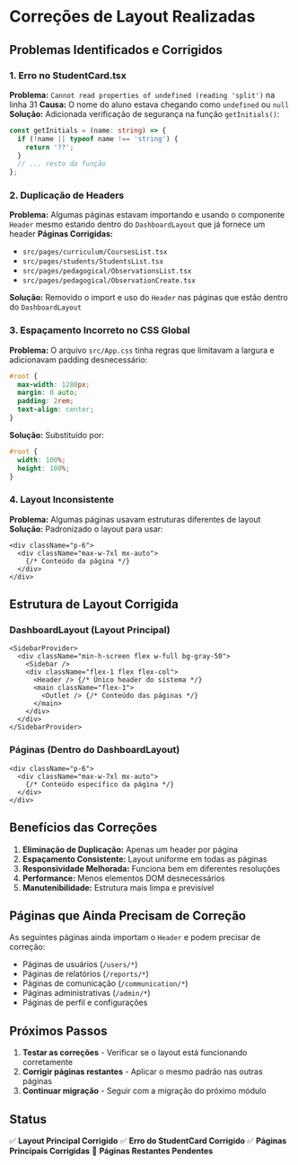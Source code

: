 # Correções de Layout Realizadas

## Problemas Identificados e Corrigidos

### 1. **Erro no StudentCard.tsx**
**Problema:** `Cannot read properties of undefined (reading 'split')` na linha 31
**Causa:** O nome do aluno estava chegando como `undefined` ou `null`
**Solução:** Adicionada verificação de segurança na função `getInitials()`:
```typescript
const getInitials = (name: string) => {
  if (!name || typeof name !== 'string') {
    return '??';
  }
  // ... resto da função
};
```

### 2. **Duplicação de Headers**
**Problema:** Algumas páginas estavam importando e usando o componente `Header` mesmo estando dentro do `DashboardLayout` que já fornece um header
**Páginas Corrigidas:**
- `src/pages/curriculum/CoursesList.tsx`
- `src/pages/students/StudentsList.tsx`
- `src/pages/pedagogical/ObservationsList.tsx`
- `src/pages/pedagogical/ObservationCreate.tsx`

**Solução:** Removido o import e uso do `Header` nas páginas que estão dentro do `DashboardLayout`

### 3. **Espaçamento Incorreto no CSS Global**
**Problema:** O arquivo `src/App.css` tinha regras que limitavam a largura e adicionavam padding desnecessário:
```css
#root {
  max-width: 1280px;
  margin: 0 auto;
  padding: 2rem;
  text-align: center;
}
```

**Solução:** Substituído por:
```css
#root {
  width: 100%;
  height: 100%;
}
```

### 4. **Layout Inconsistente**
**Problema:** Algumas páginas usavam estruturas diferentes de layout
**Solução:** Padronizado o layout para usar:
```tsx
<div className="p-6">
  <div className="max-w-7xl mx-auto">
    {/* Conteúdo da página */}
  </div>
</div>
```

## Estrutura de Layout Corrigida

### DashboardLayout (Layout Principal)
```tsx
<SidebarProvider>
  <div className="min-h-screen flex w-full bg-gray-50">
    <Sidebar />
    <div className="flex-1 flex flex-col">
      <Header /> {/* Único header do sistema */}
      <main className="flex-1">
        <Outlet /> {/* Conteúdo das páginas */}
      </main>
    </div>
  </div>
</SidebarProvider>
```

### Páginas (Dentro do DashboardLayout)
```tsx
<div className="p-6">
  <div className="max-w-7xl mx-auto">
    {/* Conteúdo específico da página */}
  </div>
</div>
```

## Benefícios das Correções

1. **Eliminação de Duplicação:** Apenas um header por página
2. **Espaçamento Consistente:** Layout uniforme em todas as páginas
3. **Responsividade Melhorada:** Funciona bem em diferentes resoluções
4. **Performance:** Menos elementos DOM desnecessários
5. **Manutenibilidade:** Estrutura mais limpa e previsível

## Páginas que Ainda Precisam de Correção

As seguintes páginas ainda importam o `Header` e podem precisar de correção:
- Páginas de usuários (`/users/*`)
- Páginas de relatórios (`/reports/*`)
- Páginas de comunicação (`/communication/*`)
- Páginas administrativas (`/admin/*`)
- Páginas de perfil e configurações

## Próximos Passos

1. **Testar as correções** - Verificar se o layout está funcionando corretamente
2. **Corrigir páginas restantes** - Aplicar o mesmo padrão nas outras páginas
3. **Continuar migração** - Seguir com a migração do próximo módulo

## Status

✅ **Layout Principal Corrigido**
✅ **Erro do StudentCard Corrigido**
✅ **Páginas Principais Corrigidas**
🔄 **Páginas Restantes Pendentes** 